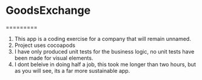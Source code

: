 # GoodsExchange
=========
1. This app is a coding exercise for a company that will remain unnamed.
2. Project uses cocoapods
3. I have only produced unit tests for the business logic, no unit tests have been made for visual elements.
4. I dont beleive in doing half a job, this took me longer than two hours, but as you will see, its a far more sustainable app.
